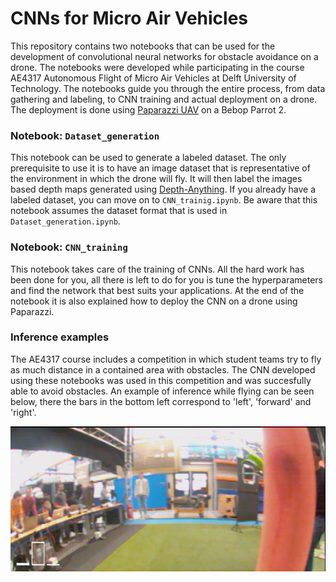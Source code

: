 # CNNs for Micro Air Vehicles
This repository contains two notebooks that can be used for the development of convolutional neural networks for obstacle avoidance on a drone. The notebooks were developed while participating in the course AE4317 Autonomous Flight of Micro Air Vehicles at Delft University of Technology. The notebooks guide you through the entire process, from data gathering and labeling, to CNN training and actual deployment on a drone. The deployment is done using [Paparazzi UAV](https://github.com/paparazzi/paparazzi) on a Bebop Parrot 2.

### Notebook: `Dataset_generation`
This notebook can be used to generate a labeled dataset. The only prerequisite to use it is to have an image dataset that is representative of the environment in which the drone will fly. It will then label the images based depth maps generated using [Depth-Anything](https://github.com/LiheYoung/Depth-Anything). If you already have a labeled dataset, you can move on to `CNN_trainig.ipynb`. Be aware that this notebook assumes the dataset format that is used in `Dataset_generation.ipynb`.

### Notebook: `CNN_training`
This notebook takes care of the training of CNNs. All the hard work has been done for you, all there is left to do for you is tune the hyperparameters and find the network that best suits your applications. At the end of the notebook it is also explained how to deploy the CNN on a drone using Paparazzi.

### Inference examples
The AE4317 course includes a competition in which student teams try to fly as much distance in a contained area with obstacles. The CNN developed using these notebooks was used in this competition and was succesfully able to avoid obstacles. An example of inference while flying can be seen below, there the bars in the bottom left correspond to 'left', 'forward' and 'right'.

![inference](assets/50190486.jpg)